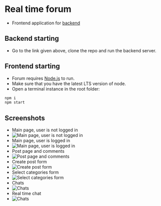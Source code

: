 # Real time forum

* Frontend application for [backend](https://github.com/innovember/real-time-forum/tree/develop)

## Backend starting

- Go to the link given above, clone the repo and run the backend server.

## Frontend starting

- Forum requires [Node.js](https://nodejs.org/) to run.
- Make sure that you have the latest LTS version of node.
- Open a terminal instance in the root folder:

```sh
npm i
npm start
```

## Screenshots

- Main page, user is not logged in
- ![Main page, user is not logged in](src/assets/screenshots/main-page-no-auth.jpg)
- Main page, user is logged in
- ![Main page, user is logged in](src/assets/screenshots/main-page-auth.jpg)
- Post page and comments
- ![Post page and comments](src/assets/screenshots/create-post-form.jpg)
- Create post form
- ![Create post form](src/assets/screenshots/create-post-form.jpg)
- Select categories form
- ![Select categories form](src/assets/screenshots/select-categories-form.jpg)
- Chats
- ![Chats](src/assets/screenshots/chats.jpg)
- Real time chat
- ![Chats](src/assets/screenshots/real-time-chat.jpg)
